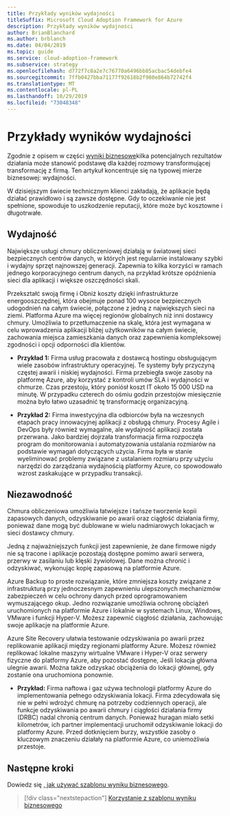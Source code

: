 ```yaml
---
title: Przykłady wyników wydajności
titleSuffix: Microsoft Cloud Adoption Framework for Azure
description: Przykłady wyników wydajności
author: BrianBlanchard
ms.author: brblanch
ms.date: 04/04/2019
ms.topic: guide
ms.service: cloud-adoption-framework
ms.subservice: strategy
ms.openlocfilehash: d772f7c8a2e7c76770a6496bb85acbac54debfe4
ms.sourcegitcommit: 7ffb0427bba71177f92618b2f980e864b72742f4
ms.translationtype: MT
ms.contentlocale: pl-PL
ms.lasthandoff: 10/29/2019
ms.locfileid: "73048348"
---
```

# <a name="examples-of-performance-outcomes"></a>Przykłady wyników wydajności

Zgodnie z opisem w części [wyniki biznesowe](./index.md)kilka potencjalnych rezultatów działania może stanowić podstawę dla każdej rozmowy transformującej transformację z firmą. Ten artykuł koncentruje się na typowej mierze biznesowej: wydajności.

W dzisiejszym świecie technicznym klienci zakładają, że aplikacje będą działać prawidłowo i są zawsze dostępne. Gdy to oczekiwanie nie jest spełnione, spowoduje to uszkodzenie reputacji, które może być kosztowne i długotrwałe.

## <a name="performance"></a>Wydajność

Największe usługi chmury obliczeniowej działają w światowej sieci bezpiecznych centrów danych, w których jest regularnie instalowany szybki i wydajny sprzęt najnowszej generacji. Zapewnia to kilka korzyści w ramach jednego korporacyjnego centrum danych, na przykład krótsze opóźnienia sieci dla aplikacji i większe oszczędności skali.

Przekształć swoją firmę i Obniż koszty dzięki infrastrukturze energooszczędnej, która obejmuje ponad 100 wysoce bezpiecznych udogodnień na całym świecie, połączone z jedną z największych sieci na ziemi. Platforma Azure ma więcej regionów globalnych niż inni dostawcy chmury. Umożliwia to przetłumaczenie na skalę, która jest wymagana w celu wprowadzenia aplikacji bliżej użytkowników na całym świecie, zachowania miejsca zamieszkania danych oraz zapewnienia kompleksowej zgodności i opcji odporności dla klientów.

- **Przykład 1:** Firma usług pracowała z dostawcą hostingu obsługującym wiele zasobów infrastruktury operacyjnej. Te systemy były przyczyną częstej awarii i niskiej wydajności. Firma przebiegła swoje zasoby na platformę Azure, aby korzystać z kontroli umów SLA i wydajności w chmurze. Czas przestoju, który poniósł koszt IT około 15 000 USD na minutę. W przypadku czterech do ośmiu godzin przestojów miesięcznie można było łatwo uzasadnić tę transformację organizacyjną.

- **Przykład 2:** Firma inwestycyjna dla odbiorców była na wczesnych etapach pracy innowacyjnej aplikacji z obsługą chmury. Procesy Agile i DevOps były również wymagalne, ale wydajność aplikacji została przerwana. Jako bardziej dojrzała transformacja firma rozpoczęła program do monitorowania i automatyzowania ustalania rozmiarów na podstawie wymagań dotyczących użycia. Firma była w stanie wyeliminować problemy związane z ustalaniem rozmiaru przy użyciu narzędzi do zarządzania wydajnością platformy Azure, co spowodowało wzrost zaskakujące w przypadku transakcji.

## <a name="reliability"></a>Niezawodność

Chmura obliczeniowa umożliwia łatwiejsze i tańsze tworzenie kopii zapasowych danych, odzyskiwanie po awarii oraz ciągłość działania firmy, ponieważ dane mogą być dublowane w wielu nadmiarowych lokacjach w sieci dostawcy chmury.

Jedną z najważniejszych funkcji jest zapewnienie, że dane firmowe nigdy nie są tracone i aplikacje pozostają dostępne pomimo awarii serwera, przerwy w zasilaniu lub klęski żywiołowej. Dane można chronić i odzyskiwać, wykonując kopię zapasową na platformie Azure.

Azure Backup to proste rozwiązanie, które zmniejsza koszty związane z infrastrukturą przy jednoczesnym zapewnieniu ulepszonych mechanizmów zabezpieczeń w celu ochrony danych przed oprogramowaniem wymuszającego okup. Jedno rozwiązanie umożliwia ochronę obciążeń uruchomionych na platformie Azure i lokalnie w systemach Linux, Windows, VMware i funkcji Hyper-V. Możesz zapewnić ciągłość działania, zachowując swoje aplikacje na platformie Azure.

Azure Site Recovery ułatwia testowanie odzyskiwania po awarii przez replikowanie aplikacji między regionami platformy Azure. Możesz również replikować lokalne maszyny wirtualne VMware i Hyper-V oraz serwery fizyczne do platformy Azure, aby pozostać dostępne, Jeśli lokacja główna ulegnie awarii. Można także odzyskać obciążenia do lokacji głównej, gdy zostanie ona uruchomiona ponownie.

- **Przykład:** Firma naftowa i gaz używa technologii platformy Azure do implementowania pełnego odzyskiwania lokacji. Firma zdecydowała się nie w pełni wdrożyć chmurę na potrzeby codziennych operacji, ale funkcje odzyskiwania po awarii chmury i ciągłości działania firmy (DRBC) nadal chronią centrum danych. Ponieważ huragan miało setki kilometrów, ich partner implementacji uruchomił odzyskiwanie lokacji do platformy Azure. Przed dotknięciem burzy, wszystkie zasoby o kluczowym znaczeniu działały na platformie Azure, co uniemożliwia przestoje.

## <a name="next-steps"></a>Następne kroki

Dowiedz się [, jak używać szablonu wyniku biznesowego](./business-outcome-template.md).

> [!div class="nextstepaction"]
> [Korzystanie z szablonu wyniku biznesowego](./business-outcome-template.md)
